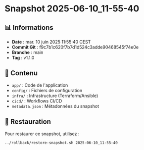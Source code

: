 # Snapshot 2025-06-10_11-55-40

## 📊 Informations

- **Date** : mar. 10 juin 2025 11:55:40 CEST
- **Commit Git** : f9c7b1c620f7b7d1d524c3adde90468545f74e0e
- **Branche** : main
- **Tag** : v1.1.0

## 📁 Contenu

- `app/` : Code de l'application
- `config/` : Fichiers de configuration
- `infra/` : Infrastructure (Terraform/Ansible)
- `cicd/` : Workflows CI/CD
- `metadata.json` : Métadonnées du snapshot

## 🔄 Restauration

Pour restaurer ce snapshot, utilisez :
```bash
../rollback/restore-snapshot.sh 2025-06-10_11-55-40
```
